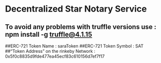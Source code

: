 # Decentralized Star Notary Service 

## To avoid any problems with truffle versions use : npm install -g truffle@4.1.15

##ERC-721 Token Name : saraToken
##ERC-721 Token Symbol : SAT
##“Token Address” on the rinkeby Network : 0x5f0c8835d9fde477ea45ecf83c610156d7ef7f17
